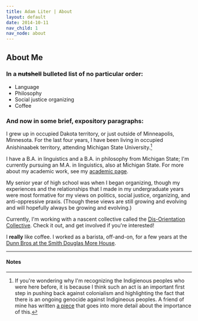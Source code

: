 ```yaml
---
title: Adam Liter | About
layout: default
date: 2014-10-11
nav_child: 1
nav_node: about
---
```


## About Me
					
### In a <del>nutshell</del> bulleted list of no particular order:

- Language
- Philosophy
- Social justice organizing
- Coffee

### And now in some brief, expository paragraphs:
			
I grew up in occupied Dakota territory, or just outside of Minneapolis, Minnesota. For the last four years, I have been living in occupied Anishinaabek territory, attending Michigan State University.[^1]

I have a B.A. in linguistics and a B.A. in philosophy from Michigan State; I'm currently pursuing an M.A. in linguistics, also at Michigan State. For more about my academic work, see my [academic page][academic].
					
My senior year of high school was when I began organizing, though my experiences and the relationships that I made in my undergraduate years were most formative for my views on politics, social justice, organizing, and anti-oppressive praxis. (Though these views are still growing and evolving and will hopefully always be growing and evolving.)

Currently, I'm working with a nascent collective called the [Dis-Orientation Collective][DOC]. Check it out, and get involved if you're interested!
					
I **really** like coffee. I worked as a barista, off-and-on, for a few years at the [Dunn Bros at the Smith Douglas More House][DB].

* * *

#### Notes

[^1]: If you're wondering why I'm recognizing the Indigienous peoples who were here before, it is because I think such an act is an important first step in pushing back against colonialism and highlighting the fact that there is an ongoing genocide against Indigineous peoples. A friend of mine has written [a piece][tyler] that goes into more detail about the importance of this.

[academic]: http://adamliter.org/academic/
[DOC]: http://dis-orientation.info/
[DB]: https://www.facebook.com/pages/Dunn-Bros-at-the-Smith-Douglas-More-House/133169107463
[tyler]: http://cornellsun.com/blog/2013/08/30/luriespicer-acknowledging-stolen-land/
